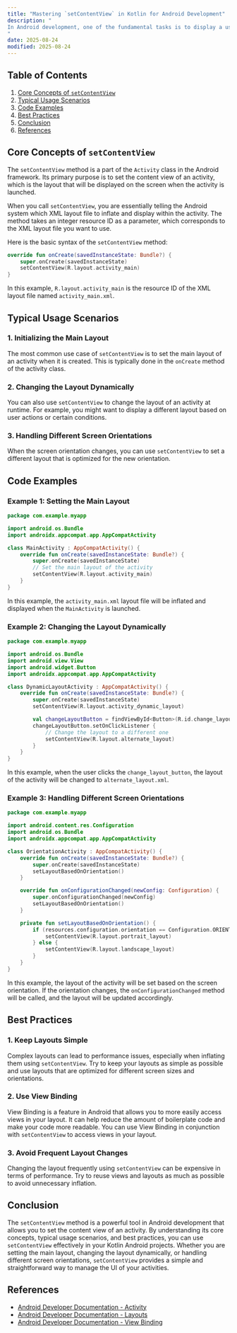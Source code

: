 ```yaml
---
title: "Mastering `setContentView` in Kotlin for Android Development"
description: "
In Android development, one of the fundamental tasks is to display a user interface (UI) to the user. The `setContentView` method plays a crucial role in this process, especially when working with Kotlin in Android projects. This blog post aims to provide a comprehensive understanding of the `setContentView` method in Kotlin, including its core concepts, typical usage scenarios, and best practices.
"
date: 2025-08-24
modified: 2025-08-24
---
```


## Table of Contents
1. [Core Concepts of `setContentView`](#core-concepts-of-setcontentview)
2. [Typical Usage Scenarios](#typical-usage-scenarios)
3. [Code Examples](#code-examples)
4. [Best Practices](#best-practices)
5. [Conclusion](#conclusion)
6. [References](#references)

## Core Concepts of `setContentView`
The `setContentView` method is a part of the `Activity` class in the Android framework. Its primary purpose is to set the content view of an activity, which is the layout that will be displayed on the screen when the activity is launched. 

When you call `setContentView`, you are essentially telling the Android system which XML layout file to inflate and display within the activity. The method takes an integer resource ID as a parameter, which corresponds to the XML layout file you want to use.

Here is the basic syntax of the `setContentView` method:
```kotlin
override fun onCreate(savedInstanceState: Bundle?) {
    super.onCreate(savedInstanceState)
    setContentView(R.layout.activity_main)
}
```
In this example, `R.layout.activity_main` is the resource ID of the XML layout file named `activity_main.xml`.

## Typical Usage Scenarios
### 1. Initializing the Main Layout
The most common use case of `setContentView` is to set the main layout of an activity when it is created. This is typically done in the `onCreate` method of the activity class.

### 2. Changing the Layout Dynamically
You can also use `setContentView` to change the layout of an activity at runtime. For example, you might want to display a different layout based on user actions or certain conditions.

### 3. Handling Different Screen Orientations
When the screen orientation changes, you can use `setContentView` to set a different layout that is optimized for the new orientation.

## Code Examples
### Example 1: Setting the Main Layout
```kotlin
package com.example.myapp

import android.os.Bundle
import androidx.appcompat.app.AppCompatActivity

class MainActivity : AppCompatActivity() {
    override fun onCreate(savedInstanceState: Bundle?) {
        super.onCreate(savedInstanceState)
        // Set the main layout of the activity
        setContentView(R.layout.activity_main)
    }
}
```
In this example, the `activity_main.xml` layout file will be inflated and displayed when the `MainActivity` is launched.

### Example 2: Changing the Layout Dynamically
```kotlin
package com.example.myapp

import android.os.Bundle
import android.view.View
import android.widget.Button
import androidx.appcompat.app.AppCompatActivity

class DynamicLayoutActivity : AppCompatActivity() {
    override fun onCreate(savedInstanceState: Bundle?) {
        super.onCreate(savedInstanceState)
        setContentView(R.layout.activity_dynamic_layout)

        val changeLayoutButton = findViewById<Button>(R.id.change_layout_button)
        changeLayoutButton.setOnClickListener {
            // Change the layout to a different one
            setContentView(R.layout.alternate_layout)
        }
    }
}
```
In this example, when the user clicks the `change_layout_button`, the layout of the activity will be changed to `alternate_layout.xml`.

### Example 3: Handling Different Screen Orientations
```kotlin
package com.example.myapp

import android.content.res.Configuration
import android.os.Bundle
import androidx.appcompat.app.AppCompatActivity

class OrientationActivity : AppCompatActivity() {
    override fun onCreate(savedInstanceState: Bundle?) {
        super.onCreate(savedInstanceState)
        setLayoutBasedOnOrientation()
    }

    override fun onConfigurationChanged(newConfig: Configuration) {
        super.onConfigurationChanged(newConfig)
        setLayoutBasedOnOrientation()
    }

    private fun setLayoutBasedOnOrientation() {
        if (resources.configuration.orientation == Configuration.ORIENTATION_PORTRAIT) {
            setContentView(R.layout.portrait_layout)
        } else {
            setContentView(R.layout.landscape_layout)
        }
    }
}
```
In this example, the layout of the activity will be set based on the screen orientation. If the orientation changes, the `onConfigurationChanged` method will be called, and the layout will be updated accordingly.

## Best Practices
### 1. Keep Layouts Simple
Complex layouts can lead to performance issues, especially when inflating them using `setContentView`. Try to keep your layouts as simple as possible and use layouts that are optimized for different screen sizes and orientations.

### 2. Use View Binding
View Binding is a feature in Android that allows you to more easily access views in your layout. It can help reduce the amount of boilerplate code and make your code more readable. You can use View Binding in conjunction with `setContentView` to access views in your layout.

### 3. Avoid Frequent Layout Changes
Changing the layout frequently using `setContentView` can be expensive in terms of performance. Try to reuse views and layouts as much as possible to avoid unnecessary inflation.

## Conclusion
The `setContentView` method is a powerful tool in Android development that allows you to set the content view of an activity. By understanding its core concepts, typical usage scenarios, and best practices, you can use `setContentView` effectively in your Kotlin Android projects. Whether you are setting the main layout, changing the layout dynamically, or handling different screen orientations, `setContentView` provides a simple and straightforward way to manage the UI of your activities.

## References
- [Android Developer Documentation - Activity](https://developer.android.com/reference/android/app/Activity)
- [Android Developer Documentation - Layouts](https://developer.android.com/guide/topics/ui/declaring-layout)
- [Android Developer Documentation - View Binding](https://developer.android.com/topic/libraries/view-binding)